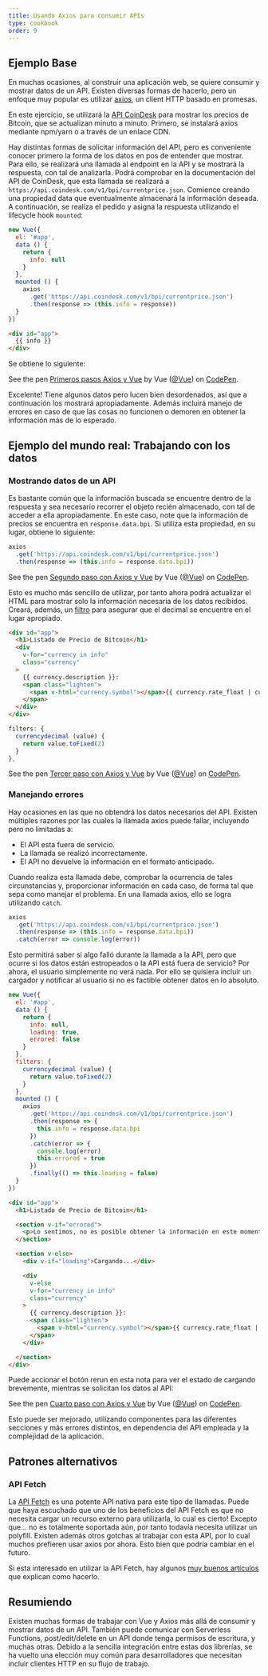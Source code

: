 ```yaml
---
title: Usando Axios para consumir APIs
type: cookbook
order: 9
---
```


## Ejemplo Base

En muchas ocasiones, al construir una aplicación web, se quiere consumir y mostrar datos de un API. Existen diversas formas de hacerlo, pero un enfoque muy popular es utilizar [axios](https://github.com/axios/axios), un client HTTP basado en promesas.

En este ejercicio, se utilizará la [API CoinDesk](https://www.coindesk.com/api/) para mostrar los precios de Bitcoin, que se actualizan minuto a minuto. Primero, se instalará axios mediante npm/yarn o a través de un enlace CDN.

Hay distintas formas de solicitar información del API, pero es conveniente conocer primero la forma de los datos en pos de entender que mostrar. Para ello, se realizará una llamada al endpoint en la API y se mostrará la respuesta, con tal de analizarla. Podrá comprobar en la documentación del API de CoinDesk, que esta llamada se realizará a `https://api.coindesk.com/v1/bpi/currentprice.json`. Comience creando una propiedad data que eventualmente almacenará la información deseada. A continuación, se realiza el pedido y asigna la respuesta utilizando el lifecycle hook `mounted`:

```js
new Vue({
  el: '#app',
  data () {
    return {
      info: null
    }
  },
  mounted () {
    axios
      .get('https://api.coindesk.com/v1/bpi/currentprice.json')
      .then(response => (this.info = response))
  }
})
```

```html
<div id="app">
  {{ info }}
</div>
```

Se obtiene lo siguiente:

<p data-height="350" data-theme-id="32763" data-slug-hash="80043dfdb7b90f138f5585ade1a5286f" data-default-tab="result" data-user="Vue" data-embed-version="2" data-pen-title="Primeros pasos Axios y Vue" class="codepen">See the pen <a href="https://codepen.io/team/Vue/pen/80043dfdb7b90f138f5585ade1a5286f/">Primeros pasos Axios y Vue</a> by Vue (<a href="https://codepen.io/Vue">@Vue</a>) on <a href="https://codepen.io">CodePen</a>.</p>
<script async src="https://static.codepen.io/assets/embed/ei.js"></script>

Excelente! Tiene algunos datos pero lucen bien desordenados, así que a continuación los mostrará apropiadamente. Además incluirá manejo de errores en caso de que las cosas no funcionen o demoren en obtener la información más de lo esperado.

## Ejemplo del mundo real: Trabajando con los datos

### Mostrando datos de un API

Es bastante común que la información buscada se encuentre dentro de la respuesta y sea necesario recorrer el objeto recién almacenado, con tal de acceder a ella apropiadamente. En este caso, note que la información de precios se encuentra en `response.data.bpi`. Si utiliza esta propiedad, en su lugar, obtiene lo siguiente:


```js
axios
  .get('https://api.coindesk.com/v1/bpi/currentprice.json')
  .then(response => (this.info = response.data.bpi))
```

<p data-height="200" data-theme-id="32763" data-slug-hash="6100b10f1b4ac2961208643560ba7d11" data-default-tab="result" data-user="Vue" data-embed-version="2" data-pen-title="Segundo paso con Axios y Vue" class="codepen">See the pen <a href="https://codepen.io/team/Vue/pen/6100b10f1b4ac2961208643560ba7d11/">Segundo paso con Axios y Vue</a> by Vue (<a href="https://codepen.io/Vue">@Vue</a>) on <a href="https://codepen.io">CodePen</a>.</p>
<script async src="https://static.codepen.io/assets/embed/ei.js"></script>

Esto es mucho más sencillo de utilizar, por tanto ahora podrá actualizar el HTML para mostrar solo la información necesaria de los datos recibidos. Creará, además, un [filtro](../api/#Vue-filter) para asegurar que el decimal se encuentre en el lugar apropiado.

```html
<div id="app">
  <h1>Listado de Precio de Bitcoin</h1>
  <div
    v-for="currency in info"
    class="currency"
  >
    {{ currency.description }}:
    <span class="lighten">
      <span v-html="currency.symbol"></span>{{ currency.rate_float | currencydecimal }}
    </span>
  </div>
</div>
```

```js
filters: {
  currencydecimal (value) {
    return value.toFixed(2)
  }
},
```

<p data-height="300" data-theme-id="32763" data-slug-hash="9d59319c09eaccfaf35d9e9f11990f0f" data-default-tab="result" data-user="Vue" data-embed-version="2" data-pen-title="Tercer paso con Axios y Vue" class="codepen">See the pen <a href="https://codepen.io/team/Vue/pen/9d59319c09eaccfaf35d9e9f11990f0f/">Tercer paso con Axios y Vue</a> by Vue (<a href="https://codepen.io/Vue">@Vue</a>) on <a href="https://codepen.io">CodePen</a>.</p>
<script async src="https://static.codepen.io/assets/embed/ei.js"></script>

### Manejando errores

Hay ocasiones en las que no obtendrá los datos necesarios del API. Existen múltiples razones por las cuales la llamada axios puede fallar, incluyendo pero no limitadas a:

* El API esta fuera de servicio.
* La llamada se realizó incorrectamente.
* El API no devuelve la información en el formato anticipado.

Cuando realiza esta llamada debe, comprobar la ocurrencia de tales circunstancias y, proporcionar información en cada caso, de forma tal que sepa como manejar el problema. En una llamada axios, ello se logra utilizando `catch`.

```js
axios
  .get('https://api.coindesk.com/v1/bpi/currentprice.json')
  .then(response => (this.info = response.data.bpi))
  .catch(error => console.log(error))
```

Esto permitirá saber si algo falló durante la llamada a la API, pero que ocurre si los datos están estropeados o la API está fuera de servicio? Por ahora, el usuario simplemente no verá nada. Por ello se quisiera incluir un cargador y notificar al usuario si no es factible obtener datos en lo absoluto.

```js
new Vue({
  el: '#app',
  data () {
    return {
      info: null,
      loading: true,
      errored: false
    }
  },
  filters: {
    currencydecimal (value) {
      return value.toFixed(2)
    }
  },
  mounted () {
    axios
      .get('https://api.coindesk.com/v1/bpi/currentprice.json')
      .then(response => {
        this.info = response.data.bpi
      })
      .catch(error => {
        console.log(error)
        this.errored = true
      })
      .finally(() => this.loading = false)
  }
})
```

```html
<div id="app">
  <h1>Listado de Precio de Bitcoin</h1>

  <section v-if="errored">
    <p>Lo sentimos, no es posible obtener la información en este momento, por favor intente nuevamente mas tarde</p>
  </section>

  <section v-else>
    <div v-if="loading">Cargando...</div>

    <div
      v-else
      v-for="currency in info"
      class="currency"
    >
      {{ currency.description }}:
      <span class="lighten">
        <span v-html="currency.symbol"></span>{{ currency.rate_float | currencydecimal }}
      </span>
    </div>

  </section>
</div>
```

Puede accionar el botón rerun en esta nota para ver el estado de cargando brevemente, mientras se solicitan los datos al API:

<p data-height="300" data-theme-id="32763" data-slug-hash="6c01922c9af3883890fd7393e8147ec4" data-default-tab="result" data-user="Vue" data-embed-version="2" data-pen-title="Cuarto paso con Axiosy Vue" class="codepen">See the pen <a href="https://codepen.io/team/Vue/pen/6c01922c9af3883890fd7393e8147ec4/">Cuarto paso con Axios y Vue</a> by Vue (<a href="https://codepen.io/Vue">@Vue</a>) on <a href="https://codepen.io">CodePen</a>.</p>
<script async src="https://static.codepen.io/assets/embed/ei.js"></script>

Esto puede ser mejorado, utilizando componentes para las diferentes secciones y más errores distintos, en dependencia del API empleada y la complejidad de la aplicación.

## Patrones alternativos

### API Fetch

La [API Fetch](https://developers.google.com/web/updates/2015/03/introduction-to-fetch) es una potente API nativa para este tipo de llamadas. Puede que haya escuchado que uno de los beneficios del API Fetch es que no necesita cargar un recurso externo para utilizarla, lo cual es cierto! Excepto que... no es totalmente soportada aún, por tanto todavía necesita utilizar un polyfill. Existen además otros gotchas al trabajar con esta API, por lo cual muchos prefieren usar axios por ahora. Esto bien que podría cambiar en el futuro.

Si esta interesado en utilizar la API Fetch, hay algunos [muy buenos artículos](https://scotch.io/@bedakb/lets-build-type-ahead-component-with-vuejs-2-and-fetch-api) que explican como hacerlo.

## Resumiendo

Existen muchas formas de trabajar con Vue y Axios más allá de consumir y mostrar datos de un API. También puede comunicar con Serverless Functions, post/edit/delete en un API donde tenga permisos de escritura, y muchas otras. Debido a la sencilla integración entre estas dos librerías, se ha vuelto una elección muy común para desarrolladores que necesitan incluir clientes HTTP en su flujo de trabajo.
